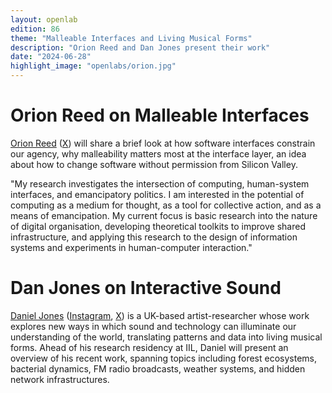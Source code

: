 ```yaml
---
layout: openlab
edition: 86
theme: "Malleable Interfaces and Living Musical Forms"
description: "Orion Reed and Dan Jones present their work"
date: "2024-06-28"
highlight_image: "openlabs/orion.jpg"
---
```


<script>
    import CaptionedImage from "../../components/Images/CaptionedImage.svelte"
</script>

<CaptionedImage
    src="openlabs/orion.jpg"
    alt="Orion Reed." 
    caption="Orion Reed."/>

# Orion Reed on Malleable Interfaces

[Orion Reed](https://www.orionreed.com) ([X](https://x.com/OrionReedOne)) will share a brief look at how software interfaces constrain our agency, why malleability matters most at the interface layer, an idea about how to change software without permission from Silicon Valley.

"My research investigates the intersection of computing, human-system interfaces, and emancipatory politics. I am interested in the potential of computing as a medium for thought, as a tool for collective action, and as a means of emancipation. My current focus is basic research into the nature of digital organisation, developing theoretical toolkits to improve shared infrastructure, and applying this research to the design of information systems and experiments in human-computer interaction."

# Dan Jones on Interactive Sound

<!-- <CaptionedImage
    src="openlabs/danjones.jpg"
    alt="." 
    caption="."/> -->

[Daniel Jones](https://www.danieljohnjones.com/) ([Instagram](https://instagram.com/ideoforms), [X](https://x.com/ideoforms)) is a UK-based artist-researcher whose work explores new ways in which sound and technology can illuminate our understanding of the world, translating patterns and data into living musical forms.
Ahead of his research residency at IIL, Daniel will present an overview of his recent work, spanning topics including forest ecosystems, bacterial dynamics, FM radio broadcasts, weather systems, and hidden network infrastructures.
